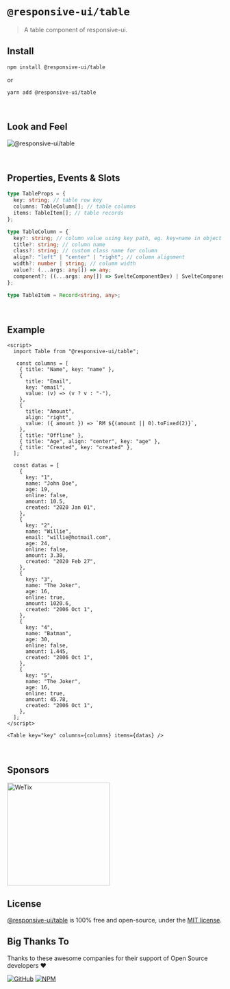 # `@responsive-ui/table`

> A table component of responsive-ui.

## Install

```console
npm install @responsive-ui/table
```

or

```console
yarn add @responsive-ui/table
```

<br/>

## Look and Feel

<img src="https://user-images.githubusercontent.com/28108597/104023615-e1647e00-51fc-11eb-8600-989bf7245263.png"
alt="@responsive-ui/table" />

<br/>

## Properties, Events & Slots

```ts
type TableProps = {
  key: string; // table row key
  columns: TableColumn[]; // table columns
  items: TableItem[]; // table records
};

type TableColumn = {
  key?: string; // column value using key path, eg. key=name in object { "name": "John" }
  title?: string; // column name
  class?: string; // custom class name for column
  align?: "left" | "center" | "right"; // column alignment
  width?: number | string; // column width
  value?: (...args: any[]) => any;
  component?: ((...args: any[]) => SvelteComponentDev) | SvelteComponentDev;
};

type TableItem = Record<string, any>;
```

<br/>

## Example

```svelte
<script>
  import Table from "@responsive-ui/table";

   const columns = [
    { title: "Name", key: "name" },
    {
      title: "Email",
      key: "email",
      value: (v) => (v ? v : "-"),
    },
    {
      title: "Amount",
      align: "right",
      value: ({ amount }) => `RM ${(amount || 0).toFixed(2)}`,
    },
    { title: "Offline" },
    { title: "Age", align: "center", key: "age" },
    { title: "Created", key: "created" },
  ];

  const datas = [
    {
      key: "1",
      name: "John Doe",
      age: 19,
      online: false,
      amount: 10.5,
      created: "2020 Jan 01",
    },
    {
      key: "2",
      name: "Willie",
      email: "willie@hotmail.com",
      age: 24,
      online: false,
      amount: 3.38,
      created: "2020 Feb 27",
    },
    {
      key: "3",
      name: "The Joker",
      age: 16,
      online: true,
      amount: 1020.6,
      created: "2006 Oct 1",
    },
    {
      key: "4",
      name: "Batman",
      age: 30,
      online: false,
      amount: 1.445,
      created: "2006 Oct 1",
    },
    {
      key: "5",
      name: "The Joker",
      age: 16,
      online: true,
      amount: 45.78,
      created: "2006 Oct 1",
    },
  ];
</script>

<Table key="key" columns={columns} items={datas} />
```

<br/>

## Sponsors

<img src="https://asset.wetix.my/images/logo/wetix.png" alt="WeTix" width="240px">

## License

[@responsive-ui/table](https://github.com/wetix/responsive-ui/tree/master/components/table) is 100% free and open-source, under the [MIT license](https://github.com/wetix/responsive-ui/blob/master/LICENSE).

## Big Thanks To

Thanks to these awesome companies for their support of Open Source developers ❤

[![GitHub](https://jstools.dev/img/badges/github.svg)](https://github.com/open-source)
[![NPM](https://jstools.dev/img/badges/npm.svg)](https://www.npmjs.com/)
